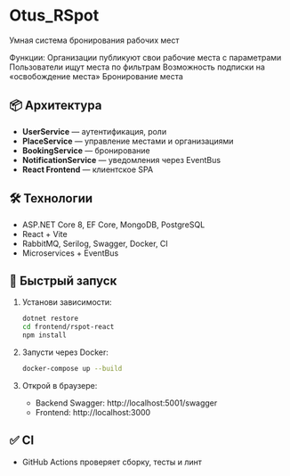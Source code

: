 # Otus_RSpot
Умная система бронирования рабочих мест

Функции:
Организации публикуют свои рабочие места с параметрами
Пользователи ищут места по фильтрам
Возможность подписки на «освобождение места»
Бронирование места

## 📦 Архитектура

- **UserService** — аутентификация, роли
- **PlaceService** — управление местами и организациями
- **BookingService** — бронирование
- **NotificationService** — уведомления через EventBus
- **React Frontend** — клиентское SPA

## 🛠 Технологии

- ASP.NET Core 8, EF Core, MongoDB, PostgreSQL
- React + Vite
- RabbitMQ, Serilog, Swagger, Docker, CI
- Microservices + EventBus

## 🚀 Быстрый запуск

1. Установи зависимости:
    ```bash
    dotnet restore
    cd frontend/rspot-react
    npm install
    ```

2. Запусти через Docker:
    ```bash
    docker-compose up --build
    ```

3. Открой в браузере:
    - Backend Swagger: http://localhost:5001/swagger
    - Frontend: http://localhost:3000

## ✅ CI

- GitHub Actions проверяет сборку, тесты и линт
